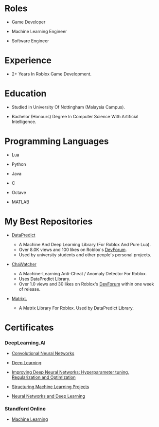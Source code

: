 # Roles

* Game Developer
  
* Machine Learning Engineer

* Software Engineer

# Experience

* 2+ Years In Roblox Game Development.

# Education

* Studied in University Of Nottingham (Malaysia Campus).

* Bachelor (Honours) Degree In Computer Science With Artificial Intelligence.

# Programming Languages

* Lua

* Python

* Java

* C

* Octave

* MATLAB

# My Best Repositories

* [DataPredict](https://github.com/AqwamCreates/DataPredict)

  *  A Machine And Deep Learning Library (For Roblox And Pure Lua).
  * Over 8.0K views and 100 likes on Roblox's [DevForum](https://devforum.roblox.com/t/beta12-models-datapredict-or-mdll-machine-and-deep-learning-library-includes-optimizers-retrainable-models-and-more/2196446?u=myoriginsworkshop).
  * Used by university students and other people's personal projects.

* [ChaWatcher](https://github.com/AqwamCreates/ChaWatcher)

  * A Machine-Learning Anti-Cheat / Anomaly Detector For Roblox.
  * Uses DataPredict Library.
  * Over 1.0 views and 30 likes on Roblox's [DevForum](https://devforum.roblox.com/t/partial-open-source-chawatcher-anti-cheat-anomaly-detector-components-for-roblox-uses-machine-learning-from-datapredict/2643497) within one week of release.

* [MatrixL](https://github.com/AqwamCreates/MatrixL)

  * A Matrix Library For Roblox. Used by DataPredict Library.

# Certificates

### DeepLearning.AI

* [Convolutional Neural Networks](coursera.org/verify/ZZS8TFAGGNW9)

* [Deep Learning](coursera.org/verify/specialization/3SJFZM7ZPDZS)

* [Improving Deep Neural Networks: Hyperparameter tuning, Regularization and Optimization](coursera.org/verify/8RFGAXVK2THQ) 

* [Structuring Machine Learning Projects](coursera.org/verify/4UHVY7NJW59F)

* [Neural Networks and Deep Learning](coursera.org/verify/2X6P8CLXGCAY)

### Standford Online

* [Machine Learning](coursera.org/verify/MGYTY9BKB76A)
